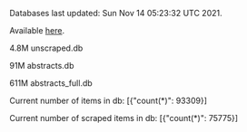 Databases last updated: Sun Nov 14 05:23:32 UTC 2021. 

Available [here](https://github.com/cbeauhilton/ash-db/releases).

4.8M	unscraped.db

91M	abstracts.db

611M	abstracts_full.db

Current number of items in db:
[{"count(*)": 93309}]

Current number of scraped items in db:
[{"count(*)": 75775}]
